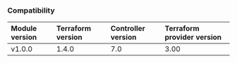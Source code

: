 ### Compatibility
Module version | Terraform version | Controller version | Terraform provider version
:--- | :--- | :--- | :---
v1.0.0 | 1.4.0 | 7.0 | 3.00